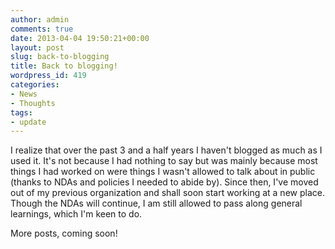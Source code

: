 ```yaml
---
author: admin
comments: true
date: 2013-04-04 19:50:21+00:00
layout: post
slug: back-to-blogging
title: Back to blogging!
wordpress_id: 419
categories:
- News
- Thoughts
tags:
- update
---
```


I realize that over the past 3 and a half years I haven't blogged as much as I used it. It's not because I had nothing to say but was mainly because most things I had worked on were things I wasn't allowed to talk about in public (thanks to NDAs and policies I needed to abide by). Since then, I've moved out of my previous organization and shall soon start working at a new place. Though the NDAs will continue, I am still allowed to pass along general learnings, which I'm keen to do.

More posts, coming soon!
